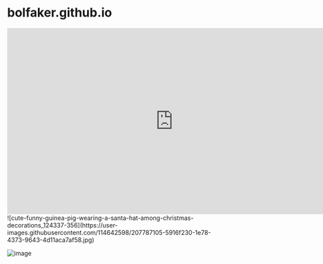 # bolfaker.github.io 
<iframe width="768" height="432" src="https://miro.com/app/live-embed/uXjVPBRxToE=/?moveToViewport=-1232,-460,2048,1033&embedId=48507836568" frameborder="0" scrolling="no" allowfullscreen></iframe>
![cute-funny-guinea-pig-wearing-a-santa-hat-among-christmas-decorations_124337-356](https://user-images.githubusercontent.com/114642598/207787105-5916f230-1e78-4373-9643-4d11aca7af58.jpg)

![image](https://user-images.githubusercontent.com/114642598/207790841-c672dbf3-ba52-4f0d-90cc-b31cdd47523d.png)
